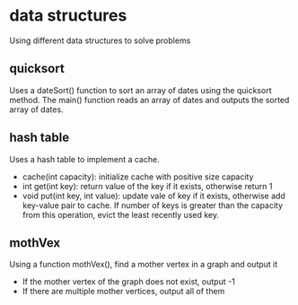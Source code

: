 # data structures
Using different data structures to solve problems
## quicksort
Uses a dateSort() function to sort an array of dates using the quicksort method. The main() function reads an array of dates and outputs the sorted array of dates.
## hash table
Uses a hash table to implement a cache.
- cache(int capacity): initialize cache with positive size capacity
- int get(int key): return value of the key if it exists, otherwise return 1
- void put(int key, int value): update vale of key if it exists, otherwise add key-value pair to cache. If number of keys is greater than the capacity from this operation, evict the least recently used key.
## mothVex
Using a function mothVex(), find a mother vertex in a graph and output it
- If the mother vertex of the graph does not exist, output -1
- If there are multiple mother vertices, output all of them
